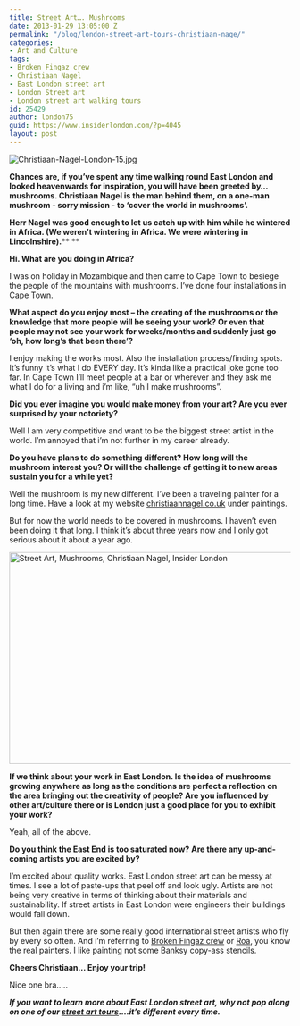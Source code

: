 ```yaml
---
title: Street Art…. Mushrooms
date: 2013-01-29 13:05:00 Z
permalink: "/blog/london-street-art-tours-christiaan-nage/"
categories:
- Art and Culture
tags:
- Broken Fingaz crew
- Christiaan Nagel
- East London street art
- London Street art
- London street art walking tours
id: 25429
author: london75
guid: https://www.insiderlondon.com/?p=4045
layout: post
---
```


![Christiaan-Nagel-London-15.jpg](/uploads/Christiaan-Nagel-London-15.jpg)

**Chances are, if you’ve spent any time walking round East London and looked heavenwards for inspiration, you will have been greeted by… mushrooms. Christiaan Nagel is the man behind them, on a one-man mushroom - sorry mission - to ‘cover the world in mushrooms’.**

**Herr Nagel was good enough to let us catch up with him while he wintered in Africa. (We weren’t wintering in Africa. We were wintering in Lincolnshire).**** **

**Hi. What are you doing in Africa?**

I was on holiday in Mozambique and then came to Cape Town to besiege the people of the mountains with mushrooms. I’ve done four installations in Cape Town.


**What aspect do you enjoy most – the creating of the mushrooms or the knowledge that more people will be seeing your work? Or even that people may not see your work for weeks/months and suddenly just go ‘oh, how long’s that been there’?**

I enjoy making the works most. Also the installation process/finding spots. It’s funny it’s what I do EVERY day. It’s kinda like a practical joke gone too far. In Cape Town I’ll meet people at a bar or wherever and they ask me what I do for a living and i’m like, “uh I make mushrooms”.

**Did you ever imagine you would make money from your art? Are you ever surprised by your notoriety?**

Well I am very competitive and want to be the biggest street artist in the world. I’m annoyed that i’m not further in my career already.

**Do you have plans to do something different? How long will the mushroom interest you? Or will the challenge of getting it to new areas sustain you for a while yet?**

Well the mushroom is my new different. I’ve been a traveling painter for a long time. Have a look at my website <a href="http://christiaannagel.co.uk/" target="_blank">christiaannagel.co.uk</a> under paintings.

But for now the world needs to be covered in mushrooms. I haven’t even been doing it that long. I think it’s about three years now and I only got serious about it about a year ago.

<img class="alignnone size-full wp-image-4052" alt="Street Art, Mushrooms, Christiaan Nagel, Insider London" src="/wp-content/uploads/2013/01/Paris-Hilton-hits-Cape-Town-redux.jpg" width="569" height="379" />

**If we think about your work in East London. Is the idea of mushrooms growing anywhere as long as the conditions are perfect a reflection on the area bringing out the creativity of people? Are you influenced by other art/culture there or is London just a good place for you to exhibit your work?**

Yeah, all of the above.

**Do you think the East End is too saturated now? Are there any up-and-coming artists you are excited by?**

I’m excited about quality works. East London street art can be messy at times. I see a lot of paste-ups that peel off and look ugly. Artists are not being very creative in terms of thinking about their materials and sustainability. If street artists in East London were engineers their buildings would fall down.

But then again there are some really good international street artists who fly by every so often. And i’m referring to [Broken Fingaz crew](http://www.facebook.com/brokenfingaz "Broken Fingaz Crew") or [Roa](http://roaweb.tumblr.com/ "Roa"), you know the real painters. I like painting not some Banksy copy-ass stencils.

**Cheers Christiaan&#8230; Enjoy your trip!**

Nice one bra&#8230;..

_**If you want to learn more about East London street art, why not pop along on one of our [street art tours](https://www.insiderlondon.com/london/educational-tours/street-art-tour-london/ "East London Street Art Walking Tour")&#8230;.it&#8217;s different every time.**_

&nbsp;
